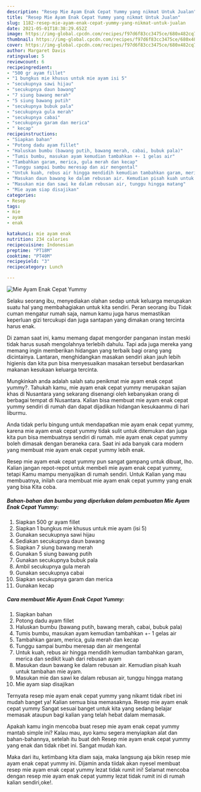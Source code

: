 ```yaml
---
description: "Resep Mie Ayam Enak Cepat Yummy yang nikmat Untuk Jualan"
title: "Resep Mie Ayam Enak Cepat Yummy yang nikmat Untuk Jualan"
slug: 1182-resep-mie-ayam-enak-cepat-yummy-yang-nikmat-untuk-jualan
date: 2021-05-01T18:38:29.652Z
image: https://img-global.cpcdn.com/recipes/f97d6f83cc3475ce/680x482cq70/mie-ayam-enak-cepat-yummy-foto-resep-utama.jpg
thumbnail: https://img-global.cpcdn.com/recipes/f97d6f83cc3475ce/680x482cq70/mie-ayam-enak-cepat-yummy-foto-resep-utama.jpg
cover: https://img-global.cpcdn.com/recipes/f97d6f83cc3475ce/680x482cq70/mie-ayam-enak-cepat-yummy-foto-resep-utama.jpg
author: Margaret Davis
ratingvalue: 5
reviewcount: 6
recipeingredient:
- "500 gr ayam fillet"
- "1 bungkus mie khusus untuk mie ayam isi 5"
- "secukupnya sawi hijau"
- "secukupnya daun bawang"
- "7 siung bawang merah"
- "5 siung bawang putih"
- "secukupnya bubuk pala"
- "secukupnya gula merah"
- "secukupnya cabai"
- "secukupnya garam dan merica"
- " kecap"
recipeinstructions:
- "Siapkan bahan"
- "Potong dadu ayam fillet"
- "Haluskan bumbu (bawang putih, bawang merah, cabai, bubuk pala)"
- "Tumis bumbu, masukan ayam kemudian tambahkan +- 1 gelas air"
- "Tambahkan garam, merica, gula merah dan kecap"
- "Tunggu sampai bumbu meresap dan air mengental"
- "Untuk kuah, rebus air hingga mendidih kemudian tambahkan garam, merica dan sedikit kuah dari rebusan ayam"
- "Masukan daun bawang ke dalam rebusan air. Kemudian pisah kuah untuk tambahan mie ayam."
- "Masukan mie dan sawi ke dalam rebusan air, tunggu hingga matang"
- "Mie ayam siap disajikan"
categories:
- Resep
tags:
- mie
- ayam
- enak

katakunci: mie ayam enak 
nutrition: 234 calories
recipecuisine: Indonesian
preptime: "PT18M"
cooktime: "PT40M"
recipeyield: "3"
recipecategory: Lunch

---
```



![Mie Ayam Enak Cepat Yummy](https://img-global.cpcdn.com/recipes/f97d6f83cc3475ce/680x482cq70/mie-ayam-enak-cepat-yummy-foto-resep-utama.jpg)

Selaku seorang ibu, menyediakan olahan sedap untuk keluarga merupakan suatu hal yang membahagiakan untuk kita sendiri. Peran seorang ibu Tidak cuman mengatur rumah saja, namun kamu juga harus memastikan keperluan gizi tercukupi dan juga santapan yang dimakan orang tercinta harus enak.

Di zaman  saat ini, kamu memang dapat mengorder panganan instan meski tidak harus susah mengolahnya terlebih dahulu. Tapi ada juga mereka yang memang ingin memberikan hidangan yang terbaik bagi orang yang dicintainya. Lantaran, menghidangkan masakan sendiri akan jauh lebih higienis dan kita pun bisa menyesuaikan masakan tersebut berdasarkan makanan kesukaan keluarga tercinta. 



Mungkinkah anda adalah salah satu penikmat mie ayam enak cepat yummy?. Tahukah kamu, mie ayam enak cepat yummy merupakan sajian khas di Nusantara yang sekarang disenangi oleh kebanyakan orang di berbagai tempat di Nusantara. Kalian bisa membuat mie ayam enak cepat yummy sendiri di rumah dan dapat dijadikan hidangan kesukaanmu di hari liburmu.

Anda tidak perlu bingung untuk mendapatkan mie ayam enak cepat yummy, karena mie ayam enak cepat yummy tidak sulit untuk ditemukan dan juga kita pun bisa membuatnya sendiri di rumah. mie ayam enak cepat yummy boleh dimasak dengan beraneka cara. Saat ini ada banyak cara modern yang membuat mie ayam enak cepat yummy lebih enak.

Resep mie ayam enak cepat yummy pun sangat gampang untuk dibuat, lho. Kalian jangan repot-repot untuk membeli mie ayam enak cepat yummy, tetapi Kamu mampu menyajikan di rumah sendiri. Untuk Kalian yang mau membuatnya, inilah cara membuat mie ayam enak cepat yummy yang enak yang bisa Kita coba.

<!--inarticleads1-->

##### Bahan-bahan dan bumbu yang diperlukan dalam pembuatan Mie Ayam Enak Cepat Yummy:

1. Siapkan 500 gr ayam fillet
1. Siapkan 1 bungkus mie khusus untuk mie ayam (isi 5)
1. Gunakan secukupnya sawi hijau
1. Sediakan secukupnya daun bawang
1. Siapkan 7 siung bawang merah
1. Gunakan 5 siung bawang putih
1. Gunakan secukupnya bubuk pala
1. Ambil secukupnya gula merah
1. Gunakan secukupnya cabai
1. Siapkan secukupnya garam dan merica
1. Gunakan  kecap




<!--inarticleads2-->

##### Cara membuat Mie Ayam Enak Cepat Yummy:

1. Siapkan bahan
1. Potong dadu ayam fillet
1. Haluskan bumbu (bawang putih, bawang merah, cabai, bubuk pala)
1. Tumis bumbu, masukan ayam kemudian tambahkan +- 1 gelas air
1. Tambahkan garam, merica, gula merah dan kecap
1. Tunggu sampai bumbu meresap dan air mengental
1. Untuk kuah, rebus air hingga mendidih kemudian tambahkan garam, merica dan sedikit kuah dari rebusan ayam
1. Masukan daun bawang ke dalam rebusan air. Kemudian pisah kuah untuk tambahan mie ayam.
1. Masukan mie dan sawi ke dalam rebusan air, tunggu hingga matang
1. Mie ayam siap disajikan




Ternyata resep mie ayam enak cepat yummy yang nikamt tidak ribet ini mudah banget ya! Kalian semua bisa memasaknya. Resep mie ayam enak cepat yummy Sangat sesuai banget untuk kita yang sedang belajar memasak ataupun bagi kalian yang telah hebat dalam memasak.

Apakah kamu ingin mencoba buat resep mie ayam enak cepat yummy mantab simple ini? Kalau mau, ayo kamu segera menyiapkan alat dan bahan-bahannya, setelah itu buat deh Resep mie ayam enak cepat yummy yang enak dan tidak ribet ini. Sangat mudah kan. 

Maka dari itu, ketimbang kita diam saja, maka langsung aja bikin resep mie ayam enak cepat yummy ini. Dijamin anda tiidak akan nyesel membuat resep mie ayam enak cepat yummy lezat tidak rumit ini! Selamat mencoba dengan resep mie ayam enak cepat yummy lezat tidak rumit ini di rumah kalian sendiri,oke!.

